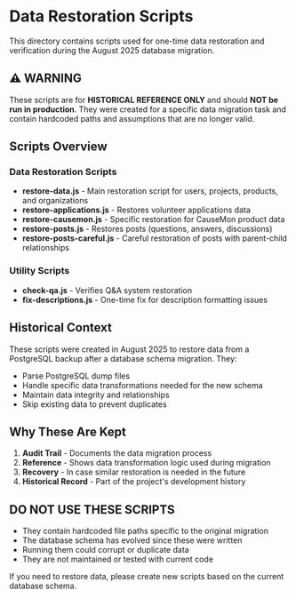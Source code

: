 # Data Restoration Scripts

This directory contains scripts used for one-time data restoration and verification during the August 2025 database migration.

## ⚠️ WARNING

These scripts are for **HISTORICAL REFERENCE ONLY** and should **NOT be run in production**. They were created for a specific data migration task and contain hardcoded paths and assumptions that are no longer valid.

## Scripts Overview

### Data Restoration Scripts
- **restore-data.js** - Main restoration script for users, projects, products, and organizations
- **restore-applications.js** - Restores volunteer applications data
- **restore-causemon.js** - Specific restoration for CauseMon product data
- **restore-posts.js** - Restores posts (questions, answers, discussions)
- **restore-posts-careful.js** - Careful restoration of posts with parent-child relationships

### Utility Scripts
- **check-qa.js** - Verifies Q&A system restoration
- **fix-descriptions.js** - One-time fix for description formatting issues

## Historical Context

These scripts were created in August 2025 to restore data from a PostgreSQL backup after a database schema migration. They:
- Parse PostgreSQL dump files
- Handle specific data transformations needed for the new schema
- Maintain data integrity and relationships
- Skip existing data to prevent duplicates

## Why These Are Kept

1. **Audit Trail** - Documents the data migration process
2. **Reference** - Shows data transformation logic used during migration
3. **Recovery** - In case similar restoration is needed in the future
4. **Historical Record** - Part of the project's development history

## DO NOT USE THESE SCRIPTS

- They contain hardcoded file paths specific to the original migration
- The database schema has evolved since these were written
- Running them could corrupt or duplicate data
- They are not maintained or tested with current code

If you need to restore data, please create new scripts based on the current database schema.